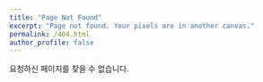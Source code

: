 ```yaml
---
title: "Page Not Found"
excerpt: "Page not found. Your pixels are in another canvas."
permalink: /404.html
author_profile: false
---
```


요청하신 페이지를 찾을 수 없습니다.

<script>
  var GOOG_FIXURL_LANG = 'en';
  var GOOG_FIXURL_SITE = 'https://jaehyun2779.github.io'
</script>
<script src="https://linkhelp.clients.google.com/tbproxy/lh/wm/fixurl.js">
</script>